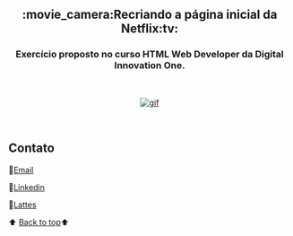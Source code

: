 <h2 align="center">:movie_camera:​Recriando a página inicial da Netflix:tv:<a name="back-to-top"></a></h2>

<h3 align="center">Exercício proposto no curso HTML Web Developer da Digital Innovation One.</h3>

<br/>

<p align="center">
    <a href="">
        <img src="https://github.com/marcosbarker/Netflix-simple-copy/blob/main/img/gif/gif.gif" alt="gif">
    </a>
    </p>  

   <br/>

## Contato  
   
:e-mail:[Email](pgomes@faeterj-petropolis.edu.br)

:link:[Linkedin](https://www.linkedin.com/in/marcos-paulo-marques-corr%C3%AAa-gomes-2794271b0/)

:link:[Lattes](https://wwws.cnpq.br/cvlattesweb/PKG_MENU.menu?f_cod=A4769AB5DE3FCB49D83423E88118FAB5#)



⬆️ [Back to top](#back-to-top)⬆️ 

 
